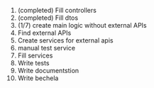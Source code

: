 1. (completed) Fill controllers
2. (completed) Fill dtos
3. (1/7) create main logic without external APIs
4. Find external APIs
5. Create services for external apis
6. manual test service
7. Fill services
8. Write tests
9. Write documentstion
10. Write bechela